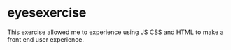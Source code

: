 # eyesexercise
This exercise allowed me to experience using JS CSS and HTML to make a front end user experience. 
